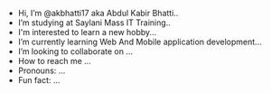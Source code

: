 - Hi, I’m @akbhatti17 aka Abdul Kabir Bhatti..
- I’m studying at Saylani Mass IT Training..
- I'm interested to learn a new hobby...
- I’m currently learning Web And Mobile application development...
- I’m looking to collaborate on ...
- How to reach me ...
- Pronouns: ...
- Fun fact: ...

<!---
akbhatti17/akbhatti17 is a ✨ special ✨ repository because its `README.md` (this file) appears on your GitHub profile.
You can click the Preview link to take a look at your changes.
--->
